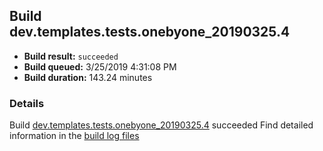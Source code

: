 ## Build dev.templates.tests.onebyone_20190325.4
- **Build result:** `succeeded`
- **Build queued:** 3/25/2019 4:31:08 PM
- **Build duration:** 143.24 minutes
### Details
Build [dev.templates.tests.onebyone_20190325.4](https://winappstudio.visualstudio.com/web/build.aspx?pcguid=a4ef43be-68ce-4195-a619-079b4d9834c2&builduri=vstfs%3a%2f%2f%2fBuild%2fBuild%2f27370) succeeded
Find detailed information in the [build log files](https://uwpctdiags.blob.core.windows.net/buildlogs/dev.templates.tests.onebyone_20190325.4_logs.zip)
